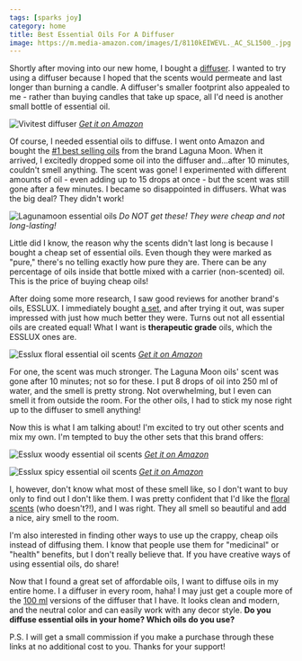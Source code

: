 ```yaml
---
tags: [sparks joy]
category: home
title: Best Essential Oils For A Diffuser
image: https://m.media-amazon.com/images/I/8110kEIWEVL._AC_SL1500_.jpg
---
```


Shortly after moving into our new home, I bought a [diffuser](https://amzn.to/3ANmWsy). I wanted to try using a diffuser because I hoped that the scents would permeate and last longer than burning a candle. A diffuser's smaller footprint also appealed to me - rather than buying candles that take up space, all I'd need is another small bottle of essential oil.

![Vivitest diffuser](https://m.media-amazon.com/images/I/8110kEIWEVL._AC_SL1500_.jpg)
*[Get it on Amazon](https://amzn.to/3ANmWsy)*

Of course, I needed essential oils to diffuse. I went onto Amazon and bought the [#1 best selling oils](https://amzn.to/3CPB84T) from the brand Laguna Moon. When it arrived, I excitedly dropped some oil into the diffuser and...after 10 minutes, couldn't smell anything. The scent was gone! I experimented with different amounts of oil - even adding up to 15 drops at once - but the scent was still gone after a few minutes. I became so disappointed in diffusers. What was the big deal? They didn't work!

![Lagunamoon essential oils](https://m.media-amazon.com/images/I/81q6-NwGbiL._SL1500_.jpg)
*Do NOT get these! They were cheap and not long-lasting!*

Little did I know, the reason why the scents didn't last long is because I bought a cheap set of essential oils. Even though they were marked as "pure," there's no telling exactly how pure they are. There can be any percentage of oils inside that bottle mixed with a carrier (non-scented) oil. This is the price of buying cheap oils!

After doing some more research, I saw good reviews for another brand's oils, ESSLUX. I immediately bought [a set](https://amzn.to/3kJBjID), and after trying it out, was super impressed with just how much better they were. Turns out not all essential oils are created equal! What I want is **therapeutic grade** oils, which the ESSLUX ones are.

![Esslux floral essential oil scents](https://m.media-amazon.com/images/I/717VYKPgzAS._SL1500_.jpg)
*[Get it on Amazon](https://amzn.to/3zNGBY7)*

For one, the scent was much stronger. The Laguna Moon oils' scent was gone after 10 minutes; not so for these. I put 8 drops of oil into 250 ml of water, and the smell is pretty strong. Not overwhelming, but I even can smell it  from outside the room. For the other oils, I had to stick my nose right up to the diffuser to smell anything!

Now this is what I am talking about! I'm excited to try out other scents and mix my own. I'm tempted to buy the other sets that this brand offers:

![Esslux woody essential oil scents](https://m.media-amazon.com/images/I/71RUI0RJo3S._SL1500_.jpg)
*[Get it on Amazon](https://amzn.to/3icHF1s)*

![Esslux spicy essential oil scents](https://m.media-amazon.com/images/I/71tMeNw2CGS._SL1500_.jpg)
*[Get it on Amazon](https://amzn.to/3AIsiVU)*

I, however, don't know what most of these smell like, so I don't want to buy only to find out I don't like them. I was pretty confident that I'd like the [floral scents](https://amzn.to/3zGTgMt) (who doesn't?!), and I was right. They all smell so beautiful and add a nice, airy smell to the room.

I'm also interested in finding other ways to use up the crappy, cheap oils instead of diffusing them. I know that people use them for "medicinal" or "health" benefits, but I don't really believe that. If you have creative ways of using essential oils, do share!

Now that I found a great set of affordable oils, I want to diffuse oils in my entire home. I a diffuser in every room, haha! I may just get a couple more of the [100 ml](https://amzn.to/2Wfzxpg) versions of the diffuser that I have. It looks clean and modern, and the neutral color and can easily work with any decor style. **Do you diffuse essential oils in your home? Which oils do you use?**

P.S. I will get a small commission if you make a purchase through these links at no additional cost to you. Thanks for your support!